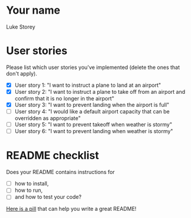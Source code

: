 # Your name

Luke Storey

# User stories

Please list which user stories you've implemented (delete the ones that don't apply).

- [x] User story 1: "I want to instruct a plane to land at an airport"
- [x] User story 2: "I want to instruct a plane to take off from an airport and confirm that it is no longer in the airport"
- [x] User story 3: "I want to prevent landing when the airport is full"
- [ ] User story 4: "I would like a default airport capacity that can be overridden as appropriate"
- [ ] User story 5: "I want to prevent takeoff when weather is stormy"
- [ ] User story 6: "I want to prevent landing when weather is stormy"

# README checklist

Does your README contains instructions for

- [ ] how to install,
- [ ] how to run,
- [ ] and how to test your code?

[Here is a pill](https://github.com/makersacademy/course/blob/main/pills/readmes.md) that can help you write a great README!
